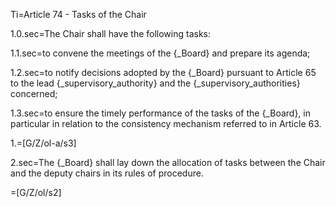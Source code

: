 Ti=Article 74 - Tasks of the Chair

1.0.sec=The Chair shall have the following tasks:

1.1.sec=to convene the meetings of the {_Board} and prepare its agenda;

1.2.sec=to notify decisions adopted by the {_Board} pursuant to Article 65 to the lead {_supervisory_authority} and the {_supervisory_authorities} concerned;

1.3.sec=to ensure the timely performance of the tasks of the {_Board}, in particular in relation to the consistency mechanism referred to in Article 63.

1.=[G/Z/ol-a/s3]

2.sec=The {_Board} shall lay down the allocation of tasks between the Chair and the deputy chairs in its rules of procedure.

=[G/Z/ol/s2]
